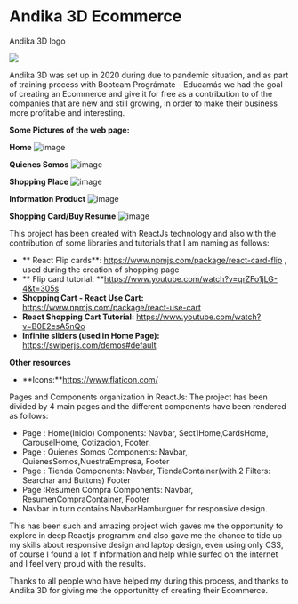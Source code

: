 
# Andika 3D Ecommerce
Andika 3D logo

![](https://andika3d.com/wp-content/uploads/2021/08/Logo.svg)

Andika 3D was set up in 2020 during due to pandemic situation,  and as part of training process with Bootcam Prográmate - Educamás we had the goal of creating an Ecommerce and give it for free as a contribution to of the companies that are new and still growing, in order to make their business more profitable and interesting.


**Some Pictures of the web page:**

**Home**
![image](https://user-images.githubusercontent.com/82002959/158081995-afa3a408-9c70-4fb4-8b5a-fbe27cd2705a.png)

**Quienes Somos**
![image](https://user-images.githubusercontent.com/82002959/158082171-723ffadc-16c7-4b36-9a16-0dc0ef3f14a7.png)

**Shopping Place**
![image](https://user-images.githubusercontent.com/82002959/158082213-9759fe4b-4318-43b0-9448-2bd6de09568c.png)

**Information Product**
![image](https://user-images.githubusercontent.com/82002959/158082219-14e2f233-7b21-444a-9a26-93e5b44afe1d.png)

**Shopping Card/Buy Resume**
![image](https://user-images.githubusercontent.com/82002959/158082283-19f00131-27a2-48b8-b218-bd75fd7cee09.png)




This project has been created with ReactJs technology and also with the contribution of some libraries and tutorials that I am naming as follows:

- ** React Flip cards**: https://www.npmjs.com/package/react-card-flip , used during the creation of shopping page
- ** Flip card tutorial: **https://www.youtube.com/watch?v=qrZFo1jLG-4&t=305s 
- **Shopping Cart - React Use Cart:** https://www.npmjs.com/package/react-use-cart 
- **React Shopping Cart Tutorial:** https://www.youtube.com/watch?v=B0E2esA5nQo  
- **Infinite sliders (used in Home Page):** https://swiperjs.com/demos#default

**Other resources**
- **Icons:**https://www.flaticon.com/ 


Pages and Components organization in ReactJs:
The project has been divided by 4 main pages and the different components have been rendered as follows:
- Page : Home(Inicio)
 Components: Navbar, Sect1Home,CardsHome, CarouselHome,  Cotizacion, Footer.
- Page : Quienes Somos
 Components: Navbar, QuienesSomos,NuestraEmpresa, Footer
- Page : Tienda
 Components: Navbar, TiendaContainer(with 2 Filters: Searchar and Buttons) Footer
- Page :Resumen Compra
 Components: Navbar, ResumenCompraContainer,  Footer
- Navbar in turn contains NavbarHamburguer for responsive design.

This has been such and amazing project wich gaves me the opportunity to explore in deep Reactjs programm and also gave me the chance to tide up my skills about responsive design and laptop design, even using only CSS, of course I found a lot if information and help while surfed on the internet and I feel very proud with the results.

Thanks to all people who have helped my during this process, and thanks to Andika 3D for giving me the opportunitty of creating their Ecommerce.
